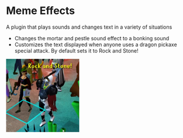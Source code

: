 # Meme Effects
A plugin that plays sounds and changes text in a variety of situations

* Changes the mortar and pestle sound effect to a bonking sound
* Customizes the text displayed when anyone uses a dragon pickaxe special attack. By default sets it to Rock and Stone!

<img src="Rock%20and%20Stone!.PNG" width="200" height="200">
